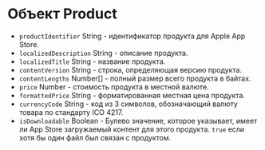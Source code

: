 # Объект Product

* `productIdentifier` String - идентификатор продукта для Apple App Store.
* `localizedDescription` String - описание продукта.
* `localizedTitle` String - название продукта.
* `contentVersion` String - строка, определяющая версию продукта.
* `contentLengths` Number[] - полный размер всего продукта в байтах.
* `price` Number - стоимость продукта в местной валюте.
* `formattedPrice` String - форматированная местная цена продукта.
* `currencyCode` String - код из 3 символов, обозначающий валюту товара по стандарту ICO 4217.
* `isDownloadable` Boolean - Булево значение, которое указывает, имеет ли App Store загружаемый контент для этого продукта. `true` если хотя бы один файл был связан с продуктом.
